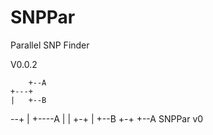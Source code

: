 # SNPPar
Parallel SNP Finder

V0.0.2

		+--A
	+---+
    |	+--B
  --+
   	| +----A
   	| |
   	+-+
   	  | +--B
   	  +-+
   	    +--A
   SNPPar v0

